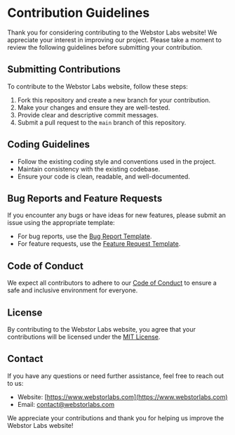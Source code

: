 # Contribution Guidelines

Thank you for considering contributing to the Webstor Labs website! We appreciate your interest in improving our project. Please take a moment to review the following guidelines before submitting your contribution.

## Submitting Contributions

To contribute to the Webstor Labs website, follow these steps:

1. Fork this repository and create a new branch for your contribution.
2. Make your changes and ensure they are well-tested.
3. Provide clear and descriptive commit messages.
4. Submit a pull request to the `main` branch of this repository.

## Coding Guidelines

- Follow the existing coding style and conventions used in the project.
- Maintain consistency with the existing codebase.
- Ensure your code is clean, readable, and well-documented.

## Bug Reports and Feature Requests

If you encounter any bugs or have ideas for new features, please submit an issue using the appropriate template:

- For bug reports, use the [Bug Report Template](.github/ISSUE_TEMPLATES/bug_report.md).
- For feature requests, use the [Feature Request Template](.github/ISSUE_TEMPLATES/feature_request.md).

## Code of Conduct

We expect all contributors to adhere to our [Code of Conduct](CODE_OF_CONDUCT.md) to ensure a safe and inclusive environment for everyone.

## License

By contributing to the Webstor Labs website, you agree that your contributions will be licensed under the [MIT License](LICENSE).

## Contact

If you have any questions or need further assistance, feel free to reach out to us:

- Website: [https://www.webstorlabs.com](https://www.webstorlabs.com)
- Email: contact@webstorlabs.com

We appreciate your contributions and thank you for helping us improve the Webstor Labs website!
